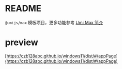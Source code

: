 # README

`@umijs/max` 模板项目，更多功能参考 [Umi Max 简介](https://umijs.org/docs/max/introduce)

# preview

[https://czb128abc.github.io/windows11/dist/#/appPage](https://czb128abc.github.io/windows11/dist/#/appPage)